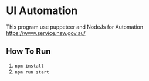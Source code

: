 # UI Automation
This program use puppeteer and NodeJs for Automation https://www.service.nsw.gov.au/ 
## How To Run
1. `npm install`
2. `npm run start`